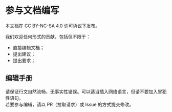 # 参与文档编写

本文档在 CC BY-NC-SA 4.0 许可协议下发布。

我们欢迎任何形式的贡献，包括但不限于：

- 直接编辑文档；
- 提出建议；
- 提出要求；

## 编辑手册

请保证行文自然流畅，无事实性错误。可以适当插入网络语言，但请不要加入冒犯性语句。\
若要参与编辑，请以 PR（拉取请求）或 Issue 的方式提交修改。
